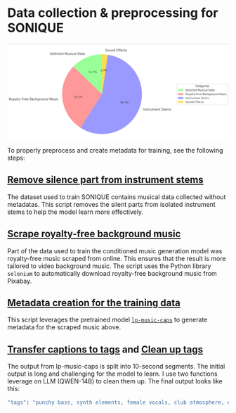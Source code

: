 

# Data collection & preprocessing for SONIQUE

![t2i](../demo_videos/assets/dataset.png)

To properly preprocess and create metadata for training, see the following steps:

## [Remove silence part from instrument stems](remove_silence.py)
The dataset used to train SONIQUE contains musical data collected without metadatas. This script removes the silent parts from isolated instrument stems to help the model learn more effectively.

## [Scrape royalty-free background music](scrape_royalty_free_bgm.py)
Part of the data used to train the conditioned music generation model was royalty-free music scraped from online. This ensures that the result is more tailored to video background music. The script uses the Python library `selenium` to automatically download royalty-free background music from Pixabay.

## [Metadata creation for the training data](generate_audio_metadata.py) 
This script leverages the pretrained model [`lp-music-caps`](https://github.com/seungheondoh/lp-music-caps) to generate metadata for the scraped music above. 

## [Transfer captions to tags](convert_captions_to_tags.py.py) and [Clean up tags](summarize_tags.pyy)
The output from lp-music-caps is split into 10-second segments. The initial output is long and challenging for the model to learn. I use two functions leverage on LLM (QWEN-14B) to clean them up. The final output looks like this:
```bash
"tags": "punchy bass, synth elements, female vocals, club atmosphere, emotional, bass, techno, 	energetic, danceable, 117 bpm"
```
